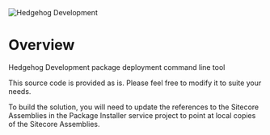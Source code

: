 ﻿<img src="https://www.hhog.com/-/media/PublicImages/Hedgehog/Hedgehog-logo-4color-275x46.jpg" alt="Hedgehog Development" border="0"> 


# Overview
Hedgehog Development package deployment command line tool

This source code is provided as is. Please feel free to modify it to suite your needs. 

To build the solution, you will need to update the references to the Sitecore Assemblies in the Package Installer service project to point
at local copies of the Sitecore Assemblies.
